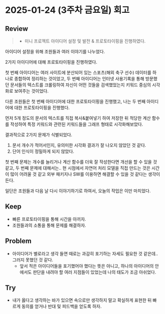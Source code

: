 # 2025-01-24 (3주차 금요일) 회고

## Review

> * 미니 프로젝트 아이디어 설정 및 발전 & 프로토타이핑을 진행하였다.

아이디어 설정을 위해 조원들과 여러 이야기를 나누었다.

2가지 아이디어에 대해 프로토타이핑을 진행하였다.

첫 번째 아이디어는 여러 사이트에 분산되어 있는 스포츠(해외 축구 선수) 데이터를 하나로 종합하여 정리하는 것이었고,
두 번째 아이디어는 인터넷 사용기록을 통해 방문했던 문서들의 텍스트를 크롤링하여
자신이 어떤 것들을 검색했었는지 키워드 중심의 시각화로 보여주는 것이었다.

다른 조원들은 첫 번째 아이디어에 대한 프로토타이핑을 진행했고,
나는 두 번째 아이디어에 대한 프로토타이핑을 진행했다.

먼저 5개 정도의 문서의 텍스트를 직접 복사&붙여넣기 하여 저장한 뒤 적당한 계산 함수를 작성하여
특정 키워드와 관련된 키워드들을 그래프 형태로 시각화해보았다.

결과적으로 2가지 문제가 식별되었다.

1. 문서 개수가 적어서인지, 유의미한 시각화 결과가 잘 나오지 않았던 것 같다.
2. 단어 인식이 정밀하게 되지 않았다.

첫 번째 문제는 개수를 늘리거나 계산 함수를 더욱 잘 작성한다면 개선을 할 수 있을 것 같고,
두 번째 문제에 대해서는.. 현 시점에서 자연어 처리 모델을 직접 만드는 것은 시간이 많이 어려울 것 같고
외부 패키지나 SW를 이용하면 해결할 수 있을 것 같다는 생각이 든다.

일단은 조원들과 다음 날 다시 이야기하기로 하여서, 오늘의 작업은 이만 마치었다.

## Keep

* 빠른 프로토타이핑을 통해 시간을 아끼자.
* 조원들과의 소통을 통해 문제를 해결하자.

## Problem

* 아이디어가 별로라고 생각 들면 때로는 과감히 포기하는 자세도 필요한 것 같은데.. 그러지 못했던 것 같다.
  * 앞서 적은 아이디어들을 포기했어야 했다는 뜻은 아니고, 하나의 아이디어의 안에서도 판단을 내려야 할 여러 지점들이 있었는데 나의 태도가 조금 아쉬었다.

## Try

* 내가 옳다고 생각하는 바가 있으면 속으로만 생각하지 말고 확실하게 표현한 뒤 빠르게 동의를 얻거나 반대 및 피드백을 얻도록 하자.

